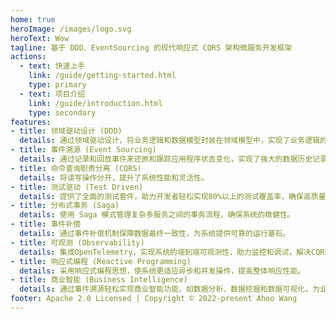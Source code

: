 ```yaml
---
home: true
heroImage: /images/logo.svg
heroText: Wow
tagline: 基于 DDD、EventSourcing 的现代响应式 CQRS 架构微服务开发框架
actions:
  - text: 快速上手
    link: /guide/getting-started.html
    type: primary
  - text: 项目介绍
    link: /guide/introduction.html
    type: secondary
features:
- title: 领域驱动设计 (DDD)
  details: 通过领域驱动设计，将业务逻辑和数据模型封装在领域模型中，实现了业务逻辑的高内聚和低耦合。
- title: 事件溯源 (Event Sourcing)
  details: 通过记录和回放事件来还原和跟踪应用程序状态变化，实现了强大的数据历史记录和审计功能。
- title: 命令查询职责分离 (CQRS)
  details: 将读写操作分开，提升了系统性能和灵活性。
- title: 测试驱动 (Test Driven)
  details: 提供了全面的测试套件，助力开发者轻松实现80%以上的测试覆盖率，确保高质量应用交付。
- title: 分布式事务 (Saga)
  details: 使用 Saga 模式管理复杂多服务之间的事务流程，确保系统的稳健性。
- title: 事件补偿
  details: 通过事件补偿机制保障数据最终一致性，为系统提供可靠的运行基石。
- title: 可观测 (Observability)
  details: 集成OpenTelemetry，实现系统的端到端可观测性，助力监控和调试，解决CQRS模式可能引起的系统复杂性问题。  
- title: 响应式编程 (Reactive Programming)
  details: 采用响应式编程思想，使系统更适应异步和并发操作，提高整体响应性能。
- title: 商业智能 (Business Intelligence)
  details: 通过事件溯源轻松实现商业智能功能，如数据分析、数据挖掘和数据可视化，为业务决策提供有力支持。
footer: Apache 2.0 Licensed | Copyright © 2022-present Ahoo Wang
---
```

